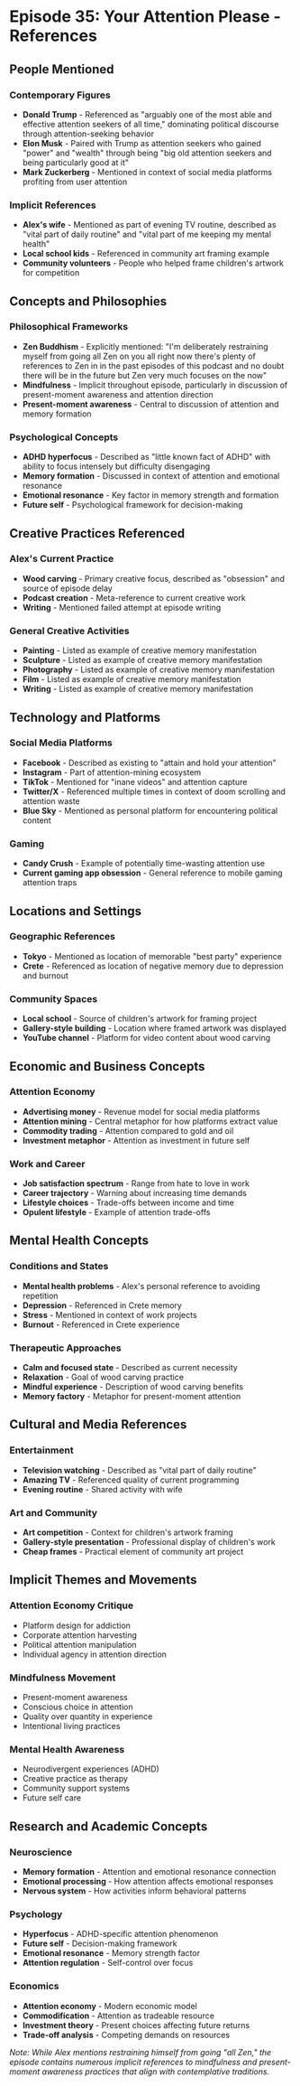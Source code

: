 # Episode 35: Your Attention Please - References

## People Mentioned

### Contemporary Figures
- **Donald Trump** - Referenced as "arguably one of the most able and effective attention seekers of all time," dominating political discourse through attention-seeking behavior
- **Elon Musk** - Paired with Trump as attention seekers who gained "power" and "wealth" through being "big old attention seekers and being particularly good at it"
- **Mark Zuckerberg** - Mentioned in context of social media platforms profiting from user attention

### Implicit References
- **Alex's wife** - Mentioned as part of evening TV routine, described as "vital part of daily routine" and "vital part of me keeping my mental health"
- **Local school kids** - Referenced in community art framing example
- **Community volunteers** - People who helped frame children's artwork for competition

## Concepts and Philosophies

### Philosophical Frameworks
- **Zen Buddhism** - Explicitly mentioned: "I'm deliberately restraining myself from going all Zen on you all right now there's plenty of references to Zen in in the past episodes of this podcast and no doubt there will be in the future but Zen very much focuses on the now"
- **Mindfulness** - Implicit throughout episode, particularly in discussion of present-moment awareness and attention direction
- **Present-moment awareness** - Central to discussion of attention and memory formation

### Psychological Concepts
- **ADHD hyperfocus** - Described as "little known fact of ADHD" with ability to focus intensely but difficulty disengaging
- **Memory formation** - Discussed in context of attention and emotional resonance
- **Emotional resonance** - Key factor in memory strength and formation
- **Future self** - Psychological framework for decision-making

## Creative Practices Referenced

### Alex's Current Practice
- **Wood carving** - Primary creative focus, described as "obsession" and source of episode delay
- **Podcast creation** - Meta-reference to current creative work
- **Writing** - Mentioned failed attempt at episode writing

### General Creative Activities
- **Painting** - Listed as example of creative memory manifestation
- **Sculpture** - Listed as example of creative memory manifestation  
- **Photography** - Listed as example of creative memory manifestation
- **Film** - Listed as example of creative memory manifestation
- **Writing** - Listed as example of creative memory manifestation

## Technology and Platforms

### Social Media Platforms
- **Facebook** - Described as existing to "attain and hold your attention"
- **Instagram** - Part of attention-mining ecosystem
- **TikTok** - Mentioned for "inane videos" and attention capture
- **Twitter/X** - Referenced multiple times in context of doom scrolling and attention waste
- **Blue Sky** - Mentioned as personal platform for encountering political content

### Gaming
- **Candy Crush** - Example of potentially time-wasting attention use
- **Current gaming app obsession** - General reference to mobile gaming attention traps

## Locations and Settings

### Geographic References
- **Tokyo** - Mentioned as location of memorable "best party" experience
- **Crete** - Referenced as location of negative memory due to depression and burnout

### Community Spaces
- **Local school** - Source of children's artwork for framing project
- **Gallery-style building** - Location where framed artwork was displayed
- **YouTube channel** - Platform for video content about wood carving

## Economic and Business Concepts

### Attention Economy
- **Advertising money** - Revenue model for social media platforms
- **Attention mining** - Central metaphor for how platforms extract value
- **Commodity trading** - Attention compared to gold and oil
- **Investment metaphor** - Attention as investment in future self

### Work and Career
- **Job satisfaction spectrum** - Range from hate to love in work
- **Career trajectory** - Warning about increasing time demands
- **Lifestyle choices** - Trade-offs between income and time
- **Opulent lifestyle** - Example of attention trade-offs

## Mental Health Concepts

### Conditions and States
- **Mental health problems** - Alex's personal reference to avoiding repetition
- **Depression** - Referenced in Crete memory
- **Stress** - Mentioned in context of work projects
- **Burnout** - Referenced in Crete experience

### Therapeutic Approaches
- **Calm and focused state** - Described as current necessity
- **Relaxation** - Goal of wood carving practice
- **Mindful experience** - Description of wood carving benefits
- **Memory factory** - Metaphor for present-moment attention

## Cultural and Media References

### Entertainment
- **Television watching** - Described as "vital part of daily routine"
- **Amazing TV** - Referenced quality of current programming
- **Evening routine** - Shared activity with wife

### Art and Community
- **Art competition** - Context for children's artwork framing
- **Gallery-style presentation** - Professional display of children's work
- **Cheap frames** - Practical element of community art project

## Implicit Themes and Movements

### Attention Economy Critique
- Platform design for addiction
- Corporate attention harvesting
- Political attention manipulation
- Individual agency in attention direction

### Mindfulness Movement
- Present-moment awareness
- Conscious choice in attention
- Quality over quantity in experience
- Intentional living practices

### Mental Health Awareness
- Neurodivergent experiences (ADHD)
- Creative practice as therapy
- Community support systems
- Future self care

## Research and Academic Concepts

### Neuroscience
- **Memory formation** - Attention and emotional resonance connection
- **Emotional processing** - How attention affects emotional responses
- **Nervous system** - How activities inform behavioral patterns

### Psychology
- **Hyperfocus** - ADHD-specific attention phenomenon
- **Future self** - Decision-making framework
- **Emotional resonance** - Memory strength factor
- **Attention regulation** - Self-control over focus

### Economics
- **Attention economy** - Modern economic model
- **Commodification** - Attention as tradeable resource
- **Investment theory** - Present choices affecting future returns
- **Trade-off analysis** - Competing demands on resources

*Note: While Alex mentions restraining himself from going "all Zen," the episode contains numerous implicit references to mindfulness and present-moment awareness practices that align with contemplative traditions.*
